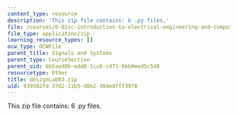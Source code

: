 ```yaml
---
content_type: resource
description: 'This zip file contains: 6 .py files.'
file: /courses/6-01sc-introduction-to-electrical-engineering-and-computer-science-i-spring-2011/939392fd37d211b5d8e2384edfff3978_designLab03.zip
file_type: application/zip
learning_resource_types: []
ocw_type: OCWFile
parent_title: Signals and Systems
parent_type: CourseSection
parent_uid: 6b5aad8b-edd8-1cc6-cd71-6bb0eed5c5d8
resourcetype: Other
title: designLab03.zip
uid: 939392fd-37d2-11b5-d8e2-384edfff3978
---
```

This zip file contains: 6 .py files.